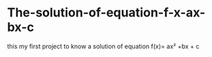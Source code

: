 # The-solution-of-equation-f-x-ax-bx-c
this my first project to know a solution  of equation f(x)= ax² +bx + c
